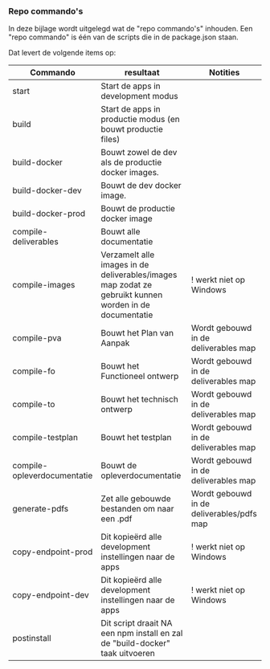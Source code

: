 ### Repo commando's

In deze bijlage wordt uitgelegd wat de "repo commando's" inhouden.
Een "repo commando" is één van de scripts die in de package.json staan.

Dat levert de volgende items op:


| Commando                    | resultaat                                                                                              | Notities                                  |
|-----------------------------|--------------------------------------------------------------------------------------------------------|-------------------------------------------|
| start                       | Start de apps in development modus                                                                     |                                           |
| build                       | Start de apps in productie modus (en bouwt productie files)                                            |                                           |
| build-docker                | Bouwt zowel de dev als de productie docker images.                                                     |                                           |
| build-docker-dev            | Bouwt de dev docker image.                                                                             |                                           |
| build-docker-prod           | Bouwt de productie docker image                                                                        |                                           |
| compile-deliverables        | Bouwt alle documentatie                                                                                |                                           |
| compile-images              | Verzamelt alle images in de deliverables/images map zodat ze gebruikt kunnen worden in de documentatie | ! werkt niet op Windows                   |
| compile-pva                 | Bouwt het Plan van Aanpak                                                                              | Wordt gebouwd in de deliverables map      |
| compile-fo                  | Bouwt het Functioneel ontwerp                                                                          | Wordt gebouwd in de deliverables map      |
| compile-to                  | Bouwt het technisch ontwerp                                                                            | Wordt gebouwd in de deliverables map      |
| compile-testplan            | Bouwt het testplan                                                                                     | Wordt gebouwd in de deliverables map      |
| compile-opleverdocumentatie | Bouwt de opleverdocumentatie                                                                           | Wordt gebouwd in de deliverables map      |
| generate-pdfs               | Zet alle gebouwde bestanden om naar een .pdf                                                           | Wordt gebouwd in de deliverables/pdfs map |
| copy-endpoint-prod          |  Dit kopieërd alle development instellingen naar de apps                                                                                                     | ! werkt niet op Windows                   |
| copy-endpoint-dev           |  Dit kopieërd alle development instellingen naar de apps                                                   | ! werkt niet op Windows                   |
| postinstall                 | Dit script draait NA een npm install en zal de "build-docker" taak uitvoeren                           |                                           |
